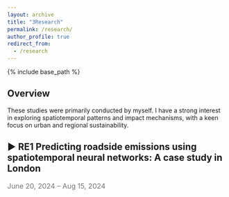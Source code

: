 ```yaml
---
layout: archive
title: "3Research"
permalink: /research/
author_profile: true
redirect_from:
  - /research
---
```


{% include base_path %}

## **Overview**
<p>
These studies were primarily conducted by myself. I have a strong interest in exploring spatiotemporal patterns and impact mechanisms, with a keen focus on urban and regional sustainability.
</p>

<!-- 研究项目标题 -->
<h2 class="toggle-header" style="cursor: pointer;">
  <span class="toggle-icon">▶</span><strong> RE1 Predicting roadside emissions using spatiotemporal neural networks: A case study in London</strong>
</h2>
<p style="color: #757575; font-size: 16px;">June 20, 2024 – Aug 15, 2024</p>
<div class="toggle-content" style="display: none;">
  <!-- 关键词部分 -->
  <p><strong>Key words:</strong> road emission prediction, spatiotemporal modeling, graph attention network</p>

  <!-- 父容器 -->
  <div class="content-wrapper" style="display: flex; max-height: 400px; align-items: flex-start;">
    <div id="researchCarousel_1" class= "carousel slide" data-ride="carousel" style="flex-basis: 50%; max-height: 400px">
      <ol class="carousel-indicators">
        <li data-target="#researchCarousel_1" data-slide-to="0" class="active"></li>
        <li data-target="#researchCarousel_1" data-slide-to="1"></li>
        <li data-target="#researchCarousel_1" data-slide-to="2"></li>
        <li data-target="#researchCarousel_1" data-slide-to="3"></li>
        <li data-target="#researchCarousel_1" data-slide-to="4"></li>
      </ol>
      <div class="carousel-inner">
        <div class="carousel-item active">
          <img src="/images/research_1/img_1.png" class="d-block mx-auto" alt="Research Image 1">
          <div class="carousel-caption d-none d-md-block">
            <h5>The air pollutant monitoring stations in London</h5>
          </div>
        </div>
        <div class="carousel-item">
          <img src="/images/research_1/img_2.png" class="d-block mx-auto" alt="Research Image 2">
          <div class="carousel-caption d-none d-md-block">
            <h5>The time series of NO2 concentration at stations</h5>
          </div>
        </div>
        <div class="carousel-item">
          <img src="/images/research_1/img_3.png" class="d-block mx-auto" alt="Research Image 3" style="margin-top: 50px;">
          <!--  style="object-fit: contain; width: 100%; height: auto;" -->
          <div class="carousel-caption d-none d-md-block">
            <h5>Monitoring station graphs with different distance thresholds</h5>
          </div>
        </div>
        <div class="carousel-item">
          <img src="/images/research_1/img_4.png" class="d-block mx-auto" alt="Research Image 4" style="margin-top: 50px;">
          <!--  style="object-fit: contain; width: 100%; height: auto;" -->
          <div class="carousel-caption d-none d-md-block">
            <h5>Performance metrics in terms of time granularities</h5>
          </div>
        </div>
        <div class="carousel-item">
          <img src="/images/research_1/img_5.png" class="d-block mx-auto" alt="Research Image 5" style="margin-top: 50px;">
          <!--  style="object-fit: contain; width: 100%; height: auto;" -->
          <div class="carousel-caption d-none d-md-block">
            <h5>Emission prediction fit curves and the actual time series</h5>
          </div>
        </div>
      </div>
      <!-- Controls -->
      <a class="carousel-control-prev" href="#researchCarousel_1" role="button" data-slide="prev">
        <span class="carousel-control-prev-icon" aria-hidden="true"></span>
        <span class="sr-only">Previous</span>
      </a>
      <a class="carousel-control-next" href="#researchCarousel_1" role="button" data-slide="next">
        <span class="carousel-control-next-icon" aria-hidden="true"></span>
        <span class="sr-only">Next</span>
      </a>
    </div>
    <!-- 摘要部分 -->
    <div class="research-summary" style="flex-basis: 50%; max-height: 400px; overflow-y: auto; padding: 10px; margin-left: 20px;">
      <p>London's heavy traffic with road emissions significantly impacts air quality, which becomes being a major concern. This study predicts future NO<sub>2</sub> concentrations based on spatiotemporal data around citywide monitoring stations.</p>
      <p><strong>Key contributions</strong></p>
      <ul>
        <li>Compiled a comprehensive spatiotemporal feature set with traffic characteristics (e.g., road conditions, network structure, traffic volume), providing valuable insights for transportation policy.</li>
        <li>Incorporated pollutant dispersion knowledge to build a spatiotemporal dynamic graph of monitoring stations, enhancing accuracy.</li>
        <li>Developed a hybrid model combining Graph Neural Networks and LSTM, capturing complex spatiotemporal dependencies of road emissions.</li>
      </ul>

      <p>Experiments on hourly air pollutant data from London's roadside stations, sourced from the <a href="https://www.londonair.org.uk/london/asp/publicdetails.asp" target="_blank" style="color: #757575;">London Air Quality Network (LAQN)</a>, validate the model. Results show a 12.5% accuracy improvement with the graph attention mechanism and extended forecast horizon to 12 hours using the LSTM encoder-decoder, outperforming baselines, especially in long-term (9-12h) predictions.</p>
    </div>
  </div>
</div>
<link rel="stylesheet" href="https://cdnjs.cloudflare.com/ajax/libs/font-awesome/5.15.4/css/all.min.css">
<p style="margin-top: 30px; margin-bottom: 0;">Preprint forthcoming on arXiv (<a href="/files/research_1/Sample_of_work.pdf" target="_blank"><i class="fas fa-file-pdf"></i> Sample of Work</a>). Code available on <a href="https://github.com/Minw913/REGAL-Roadside-Emission-Prediction" target="_blank"><i class="fab fa-github"></i> GitHub</a>.</p>
<!-- 分隔线 -->
<hr style="border: none; height: 0.5px; background-color: #757575; margin-top: 10px; margin-bottom: 10px;">


<!-- 研究项目标题 -->
<h2 class="toggle-header" style="cursor: pointer;">
  <span class="toggle-icon">▶</span><strong> RE2 Investigating the impact of London's Ultra Low Emission Zone on electric vehicle adoption</strong>
</h2>
<p style="color: #757575; font-size: 16px;">May 20, 2024 – June 15, 2024</p>
<div class="toggle-content" style="display: none;">
<!-- 关键词部分 -->
  <p><strong>Keywords:</strong> road emission prediction, spatiotemporal data modeling, graph attention network</p>

  <!-- 父容器 -->
  <div class="content-wrapper" style="display: flex; max-height: 400px; align-items: flex-start;">
    <div id="researchCarousel_2" class= "carousel slide" data-ride="carousel" style="flex-basis: 50%; max-height: 400px">
      <ol class="carousel-indicators">
        <li data-target="#researchCarousel_2" data-slide-to="0" class="active"></li>
        <li data-target="#researchCarousel_2" data-slide-to="1"></li>
        <li data-target="#researchCarousel_2" data-slide-to="2"></li>
      </ol>
      <div class="carousel-inner">
        <div class="carousel-item active">
          <img src="/images/research_2/img_1.png" class="d-block mx-auto" alt="Research Image 1"
          style="margin-top: 50px;">
          <div class="carousel-caption d-none d-md-block">
            <h5>The distribution of Monitoring stations in London</h5>
          </div>
        </div>
        <div class="carousel-item">
          <img src="/images/research_2/img_2.png" class="d-block mx-auto" alt="Research Image 2"
          style="margin-top: 40px;">
          <div class="carousel-caption d-none d-md-block">
            <h5>The time series of NO2 concentration at stations</h5>
          </div>
        </div>
        <div class="carousel-item">
          <img src="/images/research_2/img_3.png" class="d-block mx-auto" alt="Research Image 3" style="margin-top: 30px;">
          <!--  style="object-fit: contain; width: 100%; height: auto;" -->
          <div class="carousel-caption d-none d-md-block">
            <h5>Monitoring station graphs with different distance thresholds</h5>
          </div>
        </div>
      </div>
      <!-- Controls -->
      <a class="carousel-control-prev" href="#researchCarousel_2" role="button" data-slide="prev">
        <span class="carousel-control-prev-icon" aria-hidden="true"></span>
        <span class="sr-only">Previous</span>
      </a>
      <a class="carousel-control-next" href="#researchCarousel_2" role="button" data-slide="next">
        <span class="carousel-control-next-icon" aria-hidden="true"></span>
        <span class="sr-only">Next</span>
      </a>
    </div>
    <!-- 摘要部分 -->
    <div class="research-summary" style="flex-basis: 50%; max-height: 400px; overflow-y: auto; padding: 10px; margin-left: 20px;">
      <p>London's heavy traffic with road emissions significantly impacts air quality, which becomes being a major concern. This study predicts future NO<sub>2</sub> concentrations based on spatiotemporal data around citywide monitoring stations.</p>
      <p><strong>Key contributions</strong></p>
      <ul>
        <li>Compiled a comprehensive spatiotemporal feature set with traffic characteristics additionally providing valuable insights for transportation policy.</li>
        <li>Incorporated pollutant dispersion knowledge to build a spatiotemporal dynamic graph of monitoring stations, enhancing accuracy.</li>
        <li>Developed a hybrid model combining Graph Neural Networks and LSTM, capturing complex spatiotemporal dependencies of road emissions.</li>
      </ul>

      <p>Experiments on hourly air pollutant data from London's roadside stations, sourced from the <a href="https://www.londonair.org.uk/london/asp/publicdetails.asp" target="_blank" style="color: #757575;">London Air Quality Network (LAQN)</a>, validate the model. Results show a 12.5% accuracy improvement with the graph attention mechanism and extended forecast horizon to 12 hours using the LSTM encoder-decoder, outperforming baselines, especially in long-term (9-12h) predictions.</p>
    </div>
  </div>
  <p style="margin-top: 35px; margin-bottom: 0;"><strong>Honor:</strong> Distinction in course <a href="https://www.lse.ac.uk/resources/calendar2023-2024/courseGuides/GY/2023_GY460.htm"> GY460 Techniques of Spatial Economic Analysis</a></p>
</div>
<!-- 分隔线 -->
<link rel="stylesheet" href="https://cdnjs.cloudflare.com/ajax/libs/font-awesome/5.15.4/css/all.min.css">
<p style="margin-top: 30px; margin-bottom: 0;">
  <a href="/files/research_2/Sample_of_work_EN.pdf" target="_blank">
    <i class="fas fa-file-pdf"></i> Sample of Work
  </a>
<p style="margin-top: 30px; margin-bottom: 0;"></p>
<hr style="border: none; height: 0.5px; background-color: #757575; margin-top: 10px; margin-bottom: 10px;">



<!-- 研究项目标题 -->
<!-- <h2 class="toggle-header" style="cursor: pointer;">
  <span class="toggle-icon">▶</span><strong> RE3 Study on multi-scale spatiotemporal impact mechanism in nighttime economy: A case in Nanjing, China</strong>
</h2>
<p style="color: #757575; font-size: 16px;">Jan 20, 2023 – May 15, 2023</p>
<div class="toggle-content" style="display: none;">
  <!-- 关键词部分 -->
  <!-- <p><strong>Keywords:</strong> road emission prediction, spatiotemporal data modeling, graph attention network</p> -->

<h2 class="toggle-header" style="cursor: pointer;">
  <span class="toggle-icon">▶</span><strong> RE4 Spatio-temporal evolution of urban low-carbon competitiveness in the Yangtze River Delta from 2000 to 2020</strong>
</h2>
<p style="color: #757575; font-size: 16px;">Oct 01, 2021 – Nov 15, 2022</p>
<div class="toggle-content" style="display: none;">
  <!-- <p style="color: #757575; font-size: 16px;">June 20, 2024 – Aug 15, 2022</p> -->
  <!-- 关键词部分 -->
  <p><strong>Keywords:</strong> Yangtze river delta; low-carbon competitiveness; grey correlation TOPSIS; exploratory spatiotemporal data analysis</p>

  <!-- 父容器 -->
  <div class="content-wrapper" style="display: flex; max-height: 400px; align-items: flex-start;">
    <div id="researchCarousel_3" class ="carousel slide" data-ride="carousel" style="flex-basis: 50%; max-height: 400px">
      <ol class="carousel-indicators">
        <li data-target="#researchCarousel_3" data-slide-to="0" class="active"></li>
        <li data-target="#researchCarousel_3" data-slide-to="1"></li>
        <li data-target="#researchCarousel_3" data-slide-to="2"></li>
        <li data-target="#researchCarousel_3" data-slide-to="3"></li>
      </ol>
      <div class="carousel-inner">
        <div class="carousel-item active">
          <img src="/images/research_4/img_1.png" class="d-block mx-auto" alt="Research Image 1"
          style="margin-top: 20px;">
          <div class="carousel-caption d-none d-md-block">
            <h5 >Research framework</h5>
          </div>
          <!-- 放大按钮 -->
          <!-- <button class="enlarge-btn" onclick="openModal('/images/research_1/img_1.png')">🔍</button> -->
        </div>
        <!-- 放大按钮 -->
        <!-- <button class="enlarge-btn" onclick="openModal('/images/research_1/img_1.png')">🔍</button> -->
        <div class="carousel-item">
          <div class="d-block w-100" style="height: 500px;">
            <img src="/images/research_4/img_3.png" class="d-block mx-auto" alt="Research Image 1"
            style="margin-top: 20px;">
          </div>
          <div class="carousel-caption d-none d-md-block">
            <h5 style="font-size: 15px;">Spatiotemporal evolution of urban low-carbon competitiveness</h5>
          </div>
           <!-- 放大按钮 -->
          <!-- <button class="enlarge-btn" onclick="openModal('/images/research_1/img_1.png')">🔍</button> -->
        </div>
        <div class="carousel-item">
          <div class="d-block w-100" style="height: 500px;">
            <img src="/images/research_4/img_4.png" class="d-block mx-auto" alt="Research Image 1"
            style="margin-top: 20px;">
          </div>
          <div class="carousel-caption d-none d-md-block">
            <h5 style="font-size: 15px;">Spatiotemporal evolution types of low-carbon competitiveness</h5>
          </div>
           <!-- 放大按钮 -->
          <!-- <button class="enlarge-btn" onclick="openModal('/images/research_1/img_1.png')">🔍</button> -->
        </div>
        <div class="carousel-item">
          <div class="d-block w-100" style="height: 500px;">
            <img src="/images/research_4/img_5.png" class="d-block mx-auto" alt="Research Image 1"
            style="margin-top: 20px;">
          </div>
          <div class="carousel-caption d-none d-md-block">
            <h5>Impact mechanism of urban low-carbon competitiveness</h5>
          </div>
           <!-- 放大按钮 -->
          <!-- <button class="enlarge-btn" onclick="openModal('/images/research_1/img_1.png')">🔍</button> -->
        </div>
      </div>
      <!-- Controls -->
      <a class="carousel-control-prev" href="#researchCarousel_3" role="button" data-slide="prev">
        <span class="carousel-control-prev-icon" aria-hidden="true"></span>
        <span class="sr-only">Previous</span>
      </a>
      <a class="carousel-control-next" href="#researchCarousel_3" role="button" data-slide="next">
        <span class="carousel-control-next-icon" aria-hidden="true"></span>
        <span class="sr-only">Next</span>
      </a>
    </div>
    <!-- 轮播图放大模态框 HTML -->
    <!-- <div id="imageModal" class="modal">
      <span class="close" onclick="closeModal()">&times;</span>
      <img class="modal-content" id="modalImg">
    </div> -->
    <!-- 摘要部分 -->
    <div class="research-summary" style="flex-basis: 50%; max-height: 400px; overflow-y: auto; padding: 10px; margin-left: 20px;">
      <p>To achieve carbon peaking and carbon neutrality goals, it is necessary to recognize the spatiotemporal evolution patterns of urban low-carbon competitiveness at a regional scale. This study focuses on the low-carbon competitiveness of 41 cities in the Yangtze River Delta from 2000 to 2020.</p>
      <p><strong>Key contributions</strong></p>
      <ul>
        <li>Developed a comprehensive index system for evaluating urban low-carbon competitiveness, consisting of three dimensions: carbon emissions, socio-economic factors, and low-carbon technologies and policies.</li>

        <li>Analyzed the time-series evolution of low-carbon competitiveness using the TOPSIS grey relational analysis method and identified spatial patterns with LISA time path and space-time transition models.</li>

        <li>Classified the 41 cities into 7 spatiotemporal evolution types to reveal different spatial characteristics of low-carbon competitiveness.</li>
      </ul>

      <p>The study shows significant changes in low-carbon competitiveness in the Yangtze River Delta over 20 years, with Shanghai ranking highest and Anhui Province lowest. The spatial correlation of carbon emissions varied greatly, while socio-economic factors were weaker. 81.1% of cities exhibited path dependence in their spatiotemporal evolution.</p>
    </div>
  </div>
<!-- </div> -->
  <link rel="stylesheet" href="https://cdnjs.cloudflare.com/ajax/libs/font-awesome/5.15.4/css/all.min.css">
  <p style="margin-top: 35px; margin-bottom: 0;"><strong>Honor:</strong> Excellent Reporting Award in the 3rd National Symposium on Regional Ecology; Accepted by the journal <i>Geographical Research</i>.</p>
</div>
<!-- 引入 Font Awesome 的 CDN，用于加载 PDF 图标 -->
<link rel="stylesheet" href="https://cdnjs.cloudflare.com/ajax/libs/font-awesome/5.15.4/css/all.min.css">
<p style="margin-top: 30px; margin-bottom: 0;"><a href="https://kns.cnki.net/kcms2/article/abstract?v=64ENavj7QCCZRR-vWduYhaPMAtrNnPj_aSgmzReI_zpsX_16GYabBRi2jPuvPh4qs8EDZxZmEe8_v-hx2eZPs8K4wp4FrumfzFzYL_DXCztzBW_7_uTGG3RGvZRKOb-mbEWaXOl66TnhyiedikYK04CUd7XMRjMI8wgibcLl3LDAJzjcAcy9ZEehUVwA_xip&uniplatform=NZKPT&language=CHS">Paper Link</a>. Sample of Work &nbsp;(
  <a href="/files/research_4/Sample_of_work_ZH.pdf" target="_blank">
    <i class="fas fa-file-pdf"></i> ZH
  </a>
  &nbsp;&nbsp; 
  <a href="/files/research_4/Sample_of_work_EN.pdf" target="_blank">
    <i class="fas fa-file-pdf"></i> EN
  </a>)
</p>
<!-- 分隔线 -->
<hr style="border: none; height: 0.5px; background-color: #757575; margin-top: 10px; margin-bottom: 10px;">